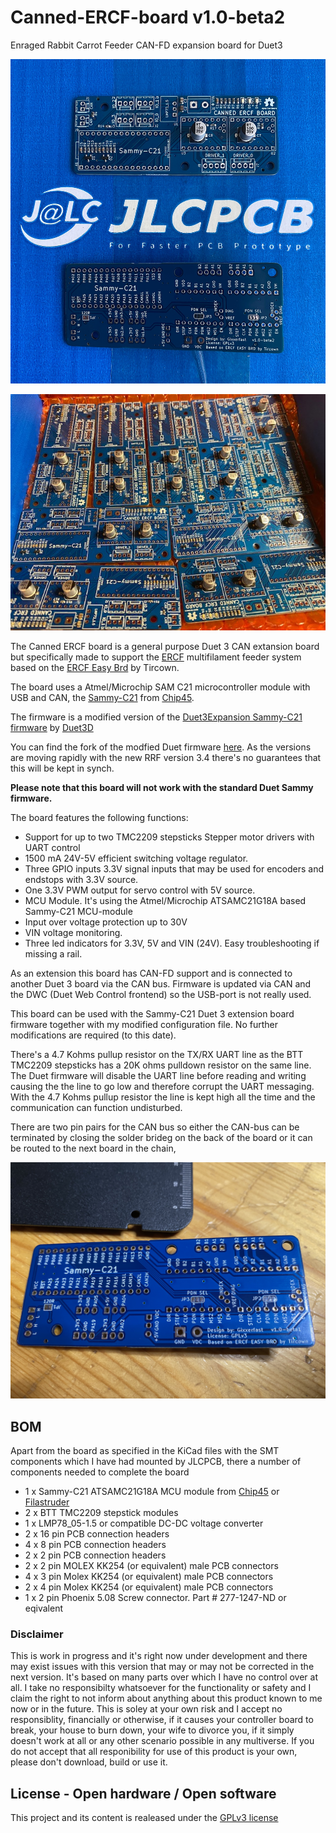 # Canned-ERCF-board v1.0-beta2
Enraged Rabbit Carrot Feeder CAN-FD expansion board for Duet3


![Canned ERCF boards V1.0-beta2 front and back from JLCPCB](/img/canned-ercf-beta2-front-back.jpg)

![Canned ERCF Boards V1.0-beta2 from JLCPCB](/img/jlcpcb-canned-ercf-boards.jpg)

The Canned ERCF board is a general purpose Duet 3 CAN extansion board but specifically made to support the [ERCF](https://github.com/EtteGit/EnragedRabbitProject) multifilament feeder system based on the [ERCF Easy Brd](https://github.com/Tircown/ERCF-easy-brd) by Tircown.

The board uses a Atmel/Microchip SAM C21 microcontroller module with USB and CAN, the [Sammy-C21](https://www.chip45.com/products/sammy-c21-1.0_atmel_smart_arm_sam_module_samc21_usb_dual_can_duet3d.php) from [Chip45](https://www.chip45.com/).

The firmware is a modified version of the [Duet3Expansion Sammy-C21 firmware](https://github.com/Duet3D/Duet3Expansion) by [Duet3D](https://www.duet3d.com/)  

You can find the fork of the modfied Duet firmware [here](https://github.com/gixxerfast/Duet3Expansion). As the versions are moving rapidly with the new RRF version 3.4 there's no guarantees that this will be kept in synch.

**Please note that this board will not work with the standard Duet Sammy firmware.**

The board features the following functions:

- Support for up to two TMC2209 stepsticks Stepper motor drivers with UART control
- 1500 mA 24V-5V efficient switching voltage regulator. 
- Three GPIO inputs 3.3V signal inputs that may be used for encoders and endstops with 3.3V source.
- One 3.3V PWM output for servo control with 5V source.
- MCU Module. It's using the Atmel/Microchip ATSAMC21G18A based Sammy-C21 MCU-module
- Input over voltage protection up to 30V
- VIN voltage monitoring.
- Three led indicators for 3.3V, 5V and VIN (24V). Easy troubleshooting if missing a rail. 

As an extension this board has CAN-FD support and is connected to another Duet 3 board via the CAN bus. Firmware is updated via CAN and the DWC (Duet Web Control frontend) so the USB-port is not really used.

This board can be used with the Sammy-C21 Duet 3 extension board firmware together with my modified configuration file. No further modifications are required (to this date).

There's a 4.7 Kohms pullup resistor on the TX/RX UART line as the BTT TMC2209 stepsticks has a 20K ohms pulldown resistor on the same line. The Duet firmware will disable the UART line before reading and writing causing the the line to go low and therefore corrupt the UART messaging. With the 4.7 Kohms pullup resistor the line is kept high all the time and the communication can function undisturbed.

There are two pin pairs for the CAN bus so either the CAN-bus can be terminated by closing the solder brideg on the back of the board or it can be routed to the next board in the chain,

![Canned ERCF Board rear first version](/img/canned-ercf-board-rear.jpg)

## BOM
Apart from the board as specified in the KiCad files with the SMT components which I have had mounted by JLCPCB, there a number of components needed to complete the board

- 1 x Sammy-C21 ATSAMC21G18A MCU module from [Chip45](https://www.chip45.com/) or [Filastruder](https://www.filastruder.com/products/sammy-c21-v1-0-duet3d-module)
- 2 x BTT TMC2209 stepstick modules
- 1 x LMP78_05-1.5 or compatible DC-DC voltage converter
- 2 x 16 pin PCB connection headers
- 4 x 8 pin PCB connection headers
- 2 x 2 pin PCB connection headers
- 2 x 2 pin MOLEX KK254 (or equivalent) male PCB connectors
- 4 x 3 pin Molex KK254 (or equivalent) male PCB connectors
- 2 x 4 pin Molex KK254 (or equivalent) male PCB connectors
- 1 x 2 pin Phoenix 5.08 Screw connector. Part # 277-1247-ND or eqivalent



### Disclaimer 
This is work in progress and it's right now under development and there may exist issues with this version that may or may not be corrected in the next version. It's based on many parts over which I have no control over at all. I take no responsibilty whatsoever for the functionality or safety and I claim the right to not inform about anything about this product known to me now or in the future. This is soley at your own risk and I accept no responsiblity, financially or otherwise, if it causes your controller board to break, your house to burn down, your wife to divorce you, if it simply doesn't work at all or any other scenario possible in any multiverse. If you do not accept that all responibility for use of this product is your own, please don't download, build or use it.




## License - Open hardware / Open software
This project and its content is realeased under the [GPLv3 license](https://www.gnu.org/licenses/gpl-3.0.html)

